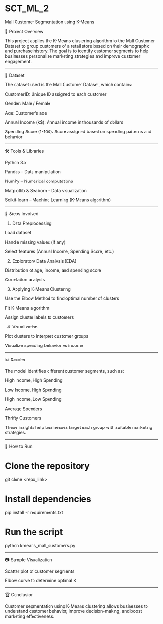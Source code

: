 # SCT_ML_2
Mall Customer Segmentation using K-Means

📌 Project Overview

This project applies the K-Means clustering algorithm to the Mall Customer Dataset to group customers of a retail store based on their demographic and purchase history. The goal is to identify customer segments to help businesses personalize marketing strategies and improve customer engagement.


---

📂 Dataset

The dataset used is the Mall Customer Dataset, which contains:

CustomerID: Unique ID assigned to each customer

Gender: Male / Female

Age: Customer’s age

Annual Income (k$): Annual income in thousands of dollars

Spending Score (1-100): Score assigned based on spending patterns and behavior



---

🛠️ Tools & Libraries

Python 3.x

Pandas – Data manipulation

NumPy – Numerical computations

Matplotlib & Seaborn – Data visualization

Scikit-learn – Machine Learning (K-Means algorithm)



---

🚀 Steps Involved

1. Data Preprocessing

Load dataset

Handle missing values (if any)

Select features (Annual Income, Spending Score, etc.)



2. Exploratory Data Analysis (EDA)

Distribution of age, income, and spending score

Correlation analysis



3. Applying K-Means Clustering

Use the Elbow Method to find optimal number of clusters

Fit K-Means algorithm

Assign cluster labels to customers



4. Visualization

Plot clusters to interpret customer groups

Visualize spending behavior vs income





---

📊 Results

The model identifies different customer segments, such as:

High Income, High Spending

Low Income, High Spending

High Income, Low Spending

Average Spenders

Thrifty Customers


These insights help businesses target each group with suitable marketing strategies.


---

📌 How to Run

# Clone the repository
git clone <repo_link>

# Install dependencies
pip install -r requirements.txt

# Run the script
python kmeans_mall_customers.py


---

📷 Sample Visualization

Scatter plot of customer segments

Elbow curve to determine optimal K



---

🏆 Conclusion

Customer segmentation using K-Means clustering allows businesses to understand customer behavior, improve decision-making, and boost marketing effectiveness.
